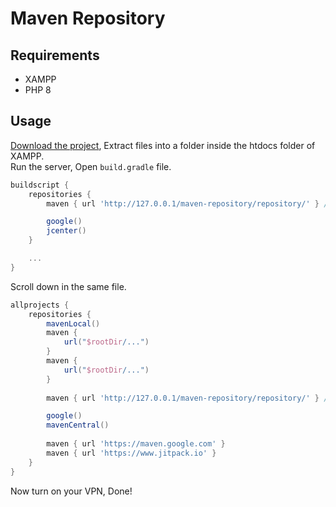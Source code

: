 # Maven Repository
## Requirements
+ XAMPP
+ PHP 8

## Usage
[Download the project](https://github.com/hossein-zare/maven-repository/archive/refs/heads/main.zip), Extract files into a folder inside the htdocs folder of XAMPP.  
Run the server, Open `build.gradle` file.

```groovy
buildscript {
    repositories {
        maven { url 'http://127.0.0.1/maven-repository/repository/' } // +

        google()
        jcenter()
    }

    ...
}
```

Scroll down in the same file.

```groovy
allprojects {
    repositories {
        mavenLocal()
        maven {
            url("$rootDir/...")
        }
        maven {
            url("$rootDir/...")
        }
        
        maven { url 'http://127.0.0.1/maven-repository/repository/' } // +

        google()
        mavenCentral()
        
        maven { url 'https://maven.google.com' }
        maven { url 'https://www.jitpack.io' }
    }
}
```

Now turn on your VPN, Done!